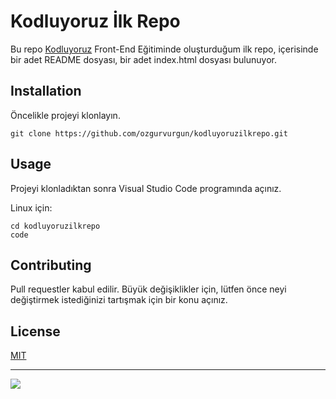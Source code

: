 # Kodluyoruz İlk Repo
Bu repo [Kodluyoruz](www.patika.dev) Front-End Eğitiminde oluşturduğum ilk repo, içerisinde bir adet README dosyası, bir adet index.html dosyası bulunuyor.

## Installation
Öncelikle projeyi klonlayın. 

```
git clone https://github.com/ozgurvurgun/kodluyoruzilkrepo.git
```

## Usage
Projeyi klonladıktan sonra Visual Studio Code programında açınız.

Linux için:

```
cd kodluyoruzilkrepo
code
```

## Contributing
Pull requestler kabul edilir. Büyük değişiklikler için, lütfen önce neyi değiştirmek istediğinizi tartışmak için bir konu açınız.

## License
[MIT](https://github.com/ozgurvurgun/kodluyoruzilkrepo/blob/main/LICENSE)

---

![](https://picsum.photos/200/300)